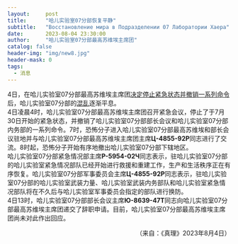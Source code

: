 ```yaml
---
layout:     post
title:      "哈儿实验室07分部恢复平静"
subtitle:   "Восстановление мира в Подразделении 07 Лаборатории Хаера"
date:       2023-08-04 23:30:00
author:     "哈儿实验室07分部最高苏维埃主席团"
catalog: false
header-img: "img/new8.jpg"
header-mask: 0
tags:
  - 消息
---
```


4日，在哈儿实验室07分部最高苏维埃主席团[决定停止紧急状态并撤销一系列命令](https://khayer.cn/2023/08/04/%E5%93%88%E5%84%BF%E5%AE%9E%E9%AA%8C%E5%AE%A407%E5%88%86%E9%83%A8%E6%9C%80%E9%AB%98%E8%8B%8F%E7%BB%B4%E5%9F%83%E4%B8%BB%E5%B8%AD%E5%9B%A2%E9%80%9A%E5%91%8A/)后，哈儿实验室07分部的[混乱](https://khayer.cn/2023/07/30/%E7%B4%A7%E6%80%A5%E9%80%9A%E7%9F%A5-%E5%93%88%E5%84%BF%E5%AE%9E%E9%AA%8C%E5%AE%A407%E5%88%86%E9%83%A8%E9%81%AD%E9%81%87%E5%85%A5%E4%BE%B5/)逐渐平息。  
4日凌晨4时，哈儿实验室07分部最高苏维埃主席团召开紧急会议，停止了于7月30日开始的紧急状态，并撤销了哈儿实验室07分部部长会议和哈儿实验室07分部内务部的一系列命令。7时，恐怖分子进入哈儿实验室07分部最高苏维埃和部长会议驻地并与哈儿实验室07分部最高苏维埃主席团主席**Ц-4855-92Р**同志进行了交流。8时起，恐怖分子开始有序地撤出哈儿实验室07分部下辖地区。  
哈儿实验室07分部紧急情况部主席**Р-5954-02Ч**同志表示，驻哈儿实验室07分部的哈儿实验室紧急情况部队已经开始进行救援和重建工作，生产和生活秩序正在有序恢复。哈儿实验室07分部军事委员会主席**Ц-4855-92Р**同志表示，驻哈儿实验室07分部的哈儿实验室武装力量、哈儿实验室武装内务部队和哈儿实验室紧急情况部队将在不久后与哈儿实验室军事委员会指定的部队进行换防。  
4日13时，哈儿实验室07分部部长会议主席**Ю-8639-47Т**同志向哈儿实验室07分部最高苏维埃主席团递交了辞职申请。目前，哈儿实验室07分部最高苏维埃主席团尚未对此作出回应。
<div style="text-align: right">（来自：《真理》2023年8月4日）</div>